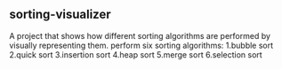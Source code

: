 ## sorting-visualizer
A project that shows how different sorting algorithms are performed by visually representing them.
perform six sorting algorithms:
1.bubble sort
2.quick sort
3.insertion sort
4.heap sort
5.merge sort
6.selection sort

